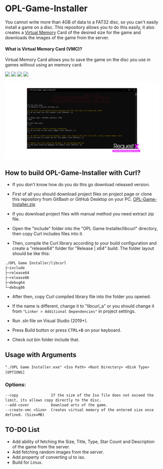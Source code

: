 # OPL-Game-Installer
You cannot write more than 4GB of data to a FAT32 disc, so you can't easily install a game on a disc. This repository allows you to do this easily, it also creates a [Virtual Memory](https://en.wikipedia.org/wiki/Virtual_memory) Card of the desired size for the game and downloads the images of the game from the server.

#### What is Virtual Memory Card (VMC)?
Virtual Memory Card allows you to save the game on the disc you use in games without using an memory card.

![](https://img.shields.io/badge/language-c++-e76089?style=plastic) ![](https://img.shields.io/badge/license-MIT-green?style=plastic) ![](https://img.shields.io/badge/arch-x64%20%7C%20x86-d9654f?style=plastic) ![](https://img.shields.io/badge/config-Debug%20%7C%20Release-c0c0c0?style=plastic)

![Image of RequestX International Developer Group on Discord](https://raw.githubusercontent.com/kruz1337/OPL-Game-Installer/main/thumbnail.png)

## How to build OPL-Game-Installer with Curl?
* If you don't know how do you do this go download released version.
  
* First of all you should download project files on project page or clone this repository from GitBash or GitHub Desktop on your PC. [OPL-Game-Installer.zip](https://github.com/kruz1337/OPL-Game-Installer/releases)

* If you download project files with manual method you need extract zip file.

* Open the "include" folder into the "OPL Game Installer/libcurl" directory, then copy Curl includes files into it. 

* Then, compile the Curl library according to your build configuration and create a "release64" folder for "Release | x64" build. The folder layout should be like this:
```
./OPL Game Installer/libcurl
├─include
├─release64
├─release86
├─debug64
└─debug86
```
  
* After then, copy Curl compiled library file into the folder you opened.

* If the name is different, change it to "libcurl_a" or you should change it from ```"Linker > Additional Dependencies"``` in project settings.

* Run .sln file on Visual Studio (2019+).

* Press Build button or press <kbd>CTRL+B</kbd> on your keyboard.

* Check out bin folder include that.

## Usage with Arguments
```"./OPL Game Installer.exe" <Iso Path> <Root Directory> <Disk Type> [OPTIONS]```

### Options:
```
--copy               If the size of the Iso file does not exceed the limit, its allows copy directly to the disc.
--add-cover          Download arts of the game.
--create-vmc <Size>  Creates virtual memory of the entered size once defined. (Size=MB)
```

## TO-DO List
* Add ability of fetching the Size, Title, Type, Star Count and Description of the game from the server.
* Add fetching random images from the server.
* Add property of converting ul to iso.
* Build for Linux.
